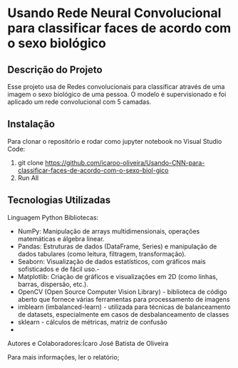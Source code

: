 # Usando Rede Neural Convolucional para classificar faces de acordo com o sexo biológico

## Descrição do Projeto
Esse projeto usa de Redes convolucionais para classificar através de uma imagem o sexo biológico de uma pessoa. O modelo é supervisionado e foi aplicado um rede convolucional com 5 camadas.

## Instalação
Para clonar o repositório e rodar como jupyter notebook no Visual Studio Code:

1. git clone https://github.com/icaroo-oliveira/Usando-CNN-para-classificar-faces-de-acordo-com-o-sexo-biol-gico
2. Run All

## Tecnologias Utilizadas

Linguagem Python
Bibliotecas: 
- NumPy: Manipulação de arrays multidimensionais, operações matemáticas e álgebra linear.
- Pandas: Estruturas de dados (DataFrame, Series) e manipulação de dados tabulares (como leitura, filtragem, transformação).
- Seaborn: Visualização de dados estatísticos, com gráficos mais sofisticados e de fácil uso.-
- Matplotlib: Criação de gráficos e visualizações em 2D (como linhas, barras, dispersão, etc.).
- OpenCV (Open Source Computer Vision Library) - biblioteca de código aberto que fornece várias ferramentas para processamento de imagens
- imblearn (imbalanced-learn)  - utilizada para técnicas de balanceamento de datasets, especialmente em casos de desbalanceamento de classes
- sklearn - cálculos de métricas, matriz de confusão
- 

Autores e Colaboradores:Ícaro José Batista de Oliveira

Para mais informações, ler o relatório;
